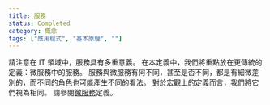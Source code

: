 ```yaml
---
title: 服務
status: Completed
category: 概念
tags: ["應用程式", "基本原理", ""]
---
```


請注意在 IT 領域中，服務具有多重意義。
在本定義中，我們將重點放在更傳統的定義：微服務中的服務。
服務與微服務有何不同，甚至是否不同，都是有細微差別的，而不同的角色也可能產生不同的看法。
對於宏觀上的定義而言，我們將它們視為相同。
請參閱[微服務](/zh-tw/microservices/)定義。
